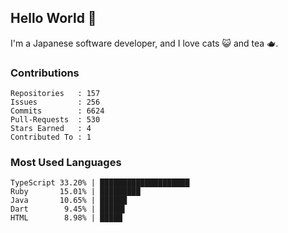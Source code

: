 ## Hello World 👋

I'm a Japanese software developer, and I love cats 😺 and tea 🫖.

### Contributions

    Repositories   : 157
    Issues         : 256
    Commits        : 6624
    Pull-Requests  : 530
    Stars Earned   : 4
    Contributed To : 1

### Most Used Languages

    TypeScript 33.20% | ████████████████████
    Ruby       15.01% | █████████
    Java       10.65% | ██████
    Dart        9.45% | █████▌
    HTML        8.98% | █████
